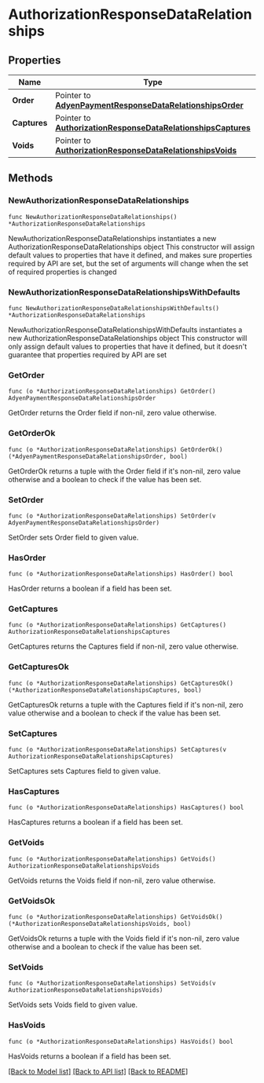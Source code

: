 # AuthorizationResponseDataRelationships

## Properties

Name | Type | Description | Notes
------------ | ------------- | ------------- | -------------
**Order** | Pointer to [**AdyenPaymentResponseDataRelationshipsOrder**](AdyenPaymentResponseDataRelationshipsOrder.md) |  | [optional] 
**Captures** | Pointer to [**AuthorizationResponseDataRelationshipsCaptures**](AuthorizationResponseDataRelationshipsCaptures.md) |  | [optional] 
**Voids** | Pointer to [**AuthorizationResponseDataRelationshipsVoids**](AuthorizationResponseDataRelationshipsVoids.md) |  | [optional] 

## Methods

### NewAuthorizationResponseDataRelationships

`func NewAuthorizationResponseDataRelationships() *AuthorizationResponseDataRelationships`

NewAuthorizationResponseDataRelationships instantiates a new AuthorizationResponseDataRelationships object
This constructor will assign default values to properties that have it defined,
and makes sure properties required by API are set, but the set of arguments
will change when the set of required properties is changed

### NewAuthorizationResponseDataRelationshipsWithDefaults

`func NewAuthorizationResponseDataRelationshipsWithDefaults() *AuthorizationResponseDataRelationships`

NewAuthorizationResponseDataRelationshipsWithDefaults instantiates a new AuthorizationResponseDataRelationships object
This constructor will only assign default values to properties that have it defined,
but it doesn't guarantee that properties required by API are set

### GetOrder

`func (o *AuthorizationResponseDataRelationships) GetOrder() AdyenPaymentResponseDataRelationshipsOrder`

GetOrder returns the Order field if non-nil, zero value otherwise.

### GetOrderOk

`func (o *AuthorizationResponseDataRelationships) GetOrderOk() (*AdyenPaymentResponseDataRelationshipsOrder, bool)`

GetOrderOk returns a tuple with the Order field if it's non-nil, zero value otherwise
and a boolean to check if the value has been set.

### SetOrder

`func (o *AuthorizationResponseDataRelationships) SetOrder(v AdyenPaymentResponseDataRelationshipsOrder)`

SetOrder sets Order field to given value.

### HasOrder

`func (o *AuthorizationResponseDataRelationships) HasOrder() bool`

HasOrder returns a boolean if a field has been set.

### GetCaptures

`func (o *AuthorizationResponseDataRelationships) GetCaptures() AuthorizationResponseDataRelationshipsCaptures`

GetCaptures returns the Captures field if non-nil, zero value otherwise.

### GetCapturesOk

`func (o *AuthorizationResponseDataRelationships) GetCapturesOk() (*AuthorizationResponseDataRelationshipsCaptures, bool)`

GetCapturesOk returns a tuple with the Captures field if it's non-nil, zero value otherwise
and a boolean to check if the value has been set.

### SetCaptures

`func (o *AuthorizationResponseDataRelationships) SetCaptures(v AuthorizationResponseDataRelationshipsCaptures)`

SetCaptures sets Captures field to given value.

### HasCaptures

`func (o *AuthorizationResponseDataRelationships) HasCaptures() bool`

HasCaptures returns a boolean if a field has been set.

### GetVoids

`func (o *AuthorizationResponseDataRelationships) GetVoids() AuthorizationResponseDataRelationshipsVoids`

GetVoids returns the Voids field if non-nil, zero value otherwise.

### GetVoidsOk

`func (o *AuthorizationResponseDataRelationships) GetVoidsOk() (*AuthorizationResponseDataRelationshipsVoids, bool)`

GetVoidsOk returns a tuple with the Voids field if it's non-nil, zero value otherwise
and a boolean to check if the value has been set.

### SetVoids

`func (o *AuthorizationResponseDataRelationships) SetVoids(v AuthorizationResponseDataRelationshipsVoids)`

SetVoids sets Voids field to given value.

### HasVoids

`func (o *AuthorizationResponseDataRelationships) HasVoids() bool`

HasVoids returns a boolean if a field has been set.


[[Back to Model list]](../README.md#documentation-for-models) [[Back to API list]](../README.md#documentation-for-api-endpoints) [[Back to README]](../README.md)


